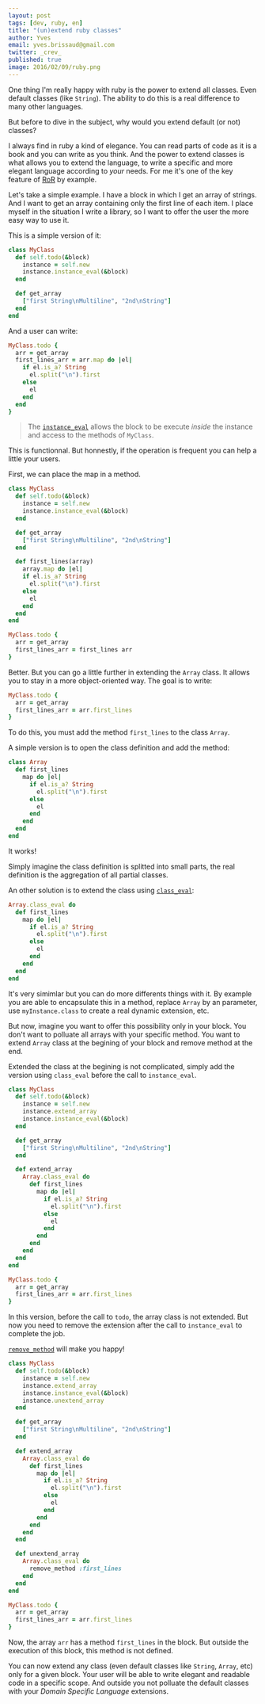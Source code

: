 ```yaml
---
layout: post
tags: [dev, ruby, en]
title: "(un)extend ruby classes"
author: Yves
email: yves.brissaud@gmail.com
twitter: _crev_
published: true
image: 2016/02/09/ruby.png
---
```


One thing I'm really happy with ruby is the power to extend all classes.
Even default classes (like `String`). The ability to do this is a real
difference to many other languages.

But before to dive in the subject, why would you extend default (or not)
classes?

I always find in ruby a kind of elegance. You can read parts of code as
it is a book and you can write as you think. And the power to extend
classes is what allows you to extend the language, to write a specific
and more elegant language according to _your_ needs. For me it's one of the key
feature of [RoR](http://rubyonrails.org/) by example.

Let's take a simple example. I have a block in which I get an array
of strings. And I want to get an array containing only the first line
of each item. I place myself in the situation I write a library,
so I want to offer the user the more easy way to use it.

This is a simple version of it:

```ruby
class MyClass
  def self.todo(&block)
    instance = self.new
    instance.instance_eval(&block)
  end

  def get_array
    ["first String\nMultiline", "2nd\nString"]
  end
end
```

And a user can write:

```ruby
MyClass.todo {
  arr = get_array
  first_lines_arr = arr.map do |el|
    if el.is_a? String
      el.split("\n").first
    else
      el
    end
  end
}
```

> The [`instance_eval`][instance_eval] allows the block to be execute _inside_ the instance
> and access to the methods of `MyClass`.

This is functionnal. But honnestly, if the operation is frequent you can
help a little your users.

First, we can place the map in a method.

```ruby
class MyClass
  def self.todo(&block)
    instance = self.new
    instance.instance_eval(&block)
  end

  def get_array
    ["first String\nMultiline", "2nd\nString"]
  end

  def first_lines(array)
    array.map do |el|
    if el.is_a? String
      el.split("\n").first
    else
      el
    end
  end
end

MyClass.todo {
  arr = get_array
  first_lines_arr = first_lines arr
}
```

Better. But you can go a little further in extending the `Array` class. It allows you to stay in a more object-oriented way.
The goal is to write:

```ruby
MyClass.todo {
  arr = get_array
  first_lines_arr = arr.first_lines
}
```

To do this, you must add the method `first_lines` to the class `Array`.

A simple version is to open the class definition and add the method:

```ruby
class Array
  def first_lines
    map do |el|
      if el.is_a? String
        el.split("\n").first
      else
        el
      end
    end
  end
end
```

It works!

Simply imagine the class definition is splitted into small parts, the real definition is the aggregation of all partial classes.

An other solution is to extend the class using [`class_eval`][class_eval]:

```ruby
Array.class_eval do
  def first_lines
    map do |el|
      if el.is_a? String
        el.split("\n").first
      else
        el
      end
    end
  end
end
```

It's very simimlar but you can do more differents things with it. By example you
are able to encapsulate this in a method, replace `Array` by an parameter,
use `myInstance.class` to create a real dynamic extension, etc.

But now, imagine you want to offer this possibility only in your block. You don't
want to polluate all arrays with your specific method. You want to extend `Array`
class at the begining of your block and remove method at the end.

Extended the class at the begining is not complicated, simply add the version using `class_eval` before the call to `instance_eval`.

```ruby
class MyClass
  def self.todo(&block)
    instance = self.new
    instance.extend_array
    instance.instance_eval(&block)
  end

  def get_array
    ["first String\nMultiline", "2nd\nString"]
  end

  def extend_array
    Array.class_eval do
      def first_lines
        map do |el|
          if el.is_a? String
            el.split("\n").first
          else
            el
          end
        end
      end
    end
  end
end

MyClass.todo {
  arr = get_array
  first_lines_arr = arr.first_lines
}
```

In this version, before the call to `todo`, the array class is not extended. But now you need to remove the extension after the call to `instance_eval` to complete the job.

[`remove_method`][remove_method] will make you happy!

```ruby
class MyClass
  def self.todo(&block)
    instance = self.new
    instance.extend_array
    instance.instance_eval(&block)
    instance.unextend_array
  end

  def get_array
    ["first String\nMultiline", "2nd\nString"]
  end

  def extend_array
    Array.class_eval do
      def first_lines
        map do |el|
          if el.is_a? String
            el.split("\n").first
          else
            el
          end
        end
      end
    end
  end

  def unextend_array
    Array.class_eval do
      remove_method :first_lines
    end
  end
end

MyClass.todo {
  arr = get_array
  first_lines_arr = arr.first_lines
}
```

Now, the array `arr` has a method `first_lines` in the block.
But outside the execution of this block, this method is not
defined.

You can now extend any class (even default classes like `String`, `Array`, etc)
only for a given block. Your user will be able to write elegant and readable
code in a specific scope. And outside you not polluate the default classes
with your _Domain Specific Language_ extensions.

[instance_eval]: http://docs.ruby-lang.org/en/2.3.0/BasicObject.html#method-i-instance_eval
[class_eval]: http://docs.ruby-lang.org/en/2.3.0/Module.html#method-i-class_eval
[remove_method]: http://docs.ruby-lang.org/en/2.3.0/Module.html#method-i-remove_method